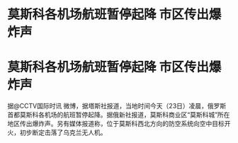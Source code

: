# 莫斯科各机场航班暂停起降 市区传出爆炸声

# 莫斯科各机场航班暂停起降 市区传出爆炸声

据@CCTV国际时讯
微博，据塔斯社报道，当地时间今天（23日）凌晨，俄罗斯首都莫斯科各机场的航班暂停起降。据俄新社报道，莫斯科商业区“莫斯科城”所在地区传出爆炸声。另有媒体报道称，位于莫斯科西北方向的防空系统向空中目标开火，初步断定击落了乌克兰无人机。

